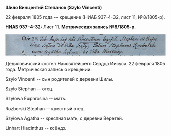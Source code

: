 **Шило Винцентий Степанов (Szyło Vincenti)**

22 февраля 1805 года -- крещение (НИАБ 937-4-32, лист 11, №8/1805-р).

**НИАБ 937-4-32:** Лист 11. **Метрическая запись №8/1805-р.**

![](./media/d0e8460cf0b6ca064c30b747741781887a81c0e2.png)

Дедиловичский костел Наисвятейшего Сердца Иисуса. 22 февраля 1805 года.
Метрическая запись о крещении.

Szyło Vincenti -- сын родителей с деревни Шилы.

Szyło Stephan -- отец.

Szyłowa Euphrosina -- мать.

Rozborski Stephan -- крестный отец.

Szyłowa Agatha -- крестная мать, с деревни Веретей.

Linhart Hiacinthus -- ксёндз.
